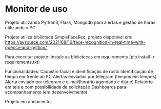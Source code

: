 # Monitor de uso

Projeto utilizando Python3, Flask, Mongodb para alertas e gestão de horas utilizando o PC.

Projeto utiliza biblioteca SimpleFaceRec, projeto disponivel em: https://pysource.com/2021/08/16/face-recognition-in-real-time-with-opencv-and-python/

Para executar projeto:
instale as bibliotecas em requirements (pip install -r requirements.txt)

Funcionalidades:
Cadastro facial e identificação de rosto
Identificação de tempo em frente ao PC
Alertas enviados por telegram (tempos em tempos)
Alerta enviado por telegram e e-mail(horário agendado e diário)
Relatório em tela e com possibilidade de solicitação
Dashboards para acompanhamento (em desenvolvimento)

Projeto em andamento. 
